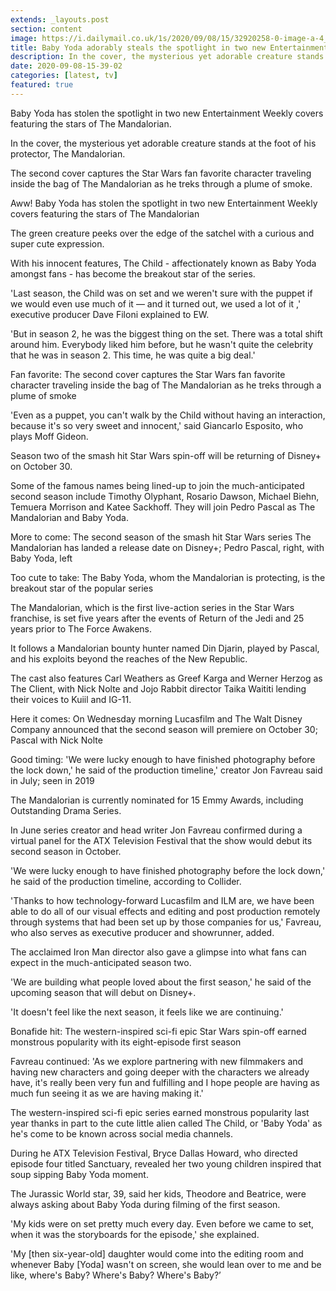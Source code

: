 ```yaml
---
extends: _layouts.post
section: content
image: https://i.dailymail.co.uk/1s/2020/09/08/15/32920258-0-image-a-4_1599573850725.jpg 
title: Baby Yoda adorably steals the spotlight in two new Entertainment Weekly covers 
description: In the cover, the mysterious yet adorable creature stands at the foot of his protector, The Mandalorian. The second cover captures the Star Wars fan favorite character traveling inside the bag. 
date: 2020-09-08-15-39-02 
categories: [latest, tv] 
featured: true 
--- 
```

Baby Yoda has stolen the spotlight in two new Entertainment Weekly covers featuring the stars of The Mandalorian.

In the cover, the mysterious yet adorable creature stands at the foot of his protector, The Mandalorian.

The second cover captures the Star Wars fan favorite character traveling inside the bag of The Mandalorian as he treks through a plume of smoke.

Aww! Baby Yoda has stolen the spotlight in two new Entertainment Weekly covers featuring the stars of The Mandalorian

The green creature peeks over the edge of the satchel with a curious and super cute expression. 

With his innocent features, The Child - affectionately known as Baby Yoda amongst fans - has become the breakout star of the series.

'Last season, the Child was on set and we weren't sure with the puppet if we would even use much of it — and it turned out, we used a lot of it ,' executive producer Dave Filoni explained to EW.

'But in season 2, he was the biggest thing on the set. There was a total shift around him. Everybody liked him before, but he wasn't quite the celebrity that he was in season 2. This time, he was quite a big deal.'

Fan favorite: The second cover captures the Star Wars fan favorite character traveling inside the bag of The Mandalorian as he treks through a plume of smoke

'Even as a puppet, you can't walk by the Child without having an interaction, because it's so very sweet and innocent,' said Giancarlo Esposito, who plays Moff Gideon.

Season two of the smash hit Star Wars spin-off will be returning of Disney+ on October 30.   

Some of the famous names being lined-up to join the much-anticipated second season include Timothy Olyphant, Rosario Dawson, Michael Biehn, Temuera Morrison and Katee Sackhoff. They will join Pedro Pascal as The Mandalorian and Baby Yoda.

More to come: The second season of the smash hit Star Wars series The Mandalorian has landed a release date on Disney+; Pedro Pascal, right, with Baby Yoda, left

Too cute to take: The Baby Yoda, whom the Mandalorian is protecting, is the breakout star of the popular series

The Mandalorian, which is the first live-action series in the Star Wars franchise, is set five years after the events of Return of the Jedi and 25 years prior to The Force Awakens.

It follows a Mandalorian bounty hunter named Din Djarin, played by Pascal, and his exploits beyond the reaches of the New Republic.

The cast also features Carl Weathers as Greef Karga and Werner Herzog as The Client, with Nick Nolte and Jojo Rabbit director Taika Waititi lending their voices to Kuiil and IG-11.

Here it comes: On Wednesday morning Lucasfilm and The Walt Disney Company announced that the second season will premiere on October 30; Pascal with Nick Nolte

Good timing: 'We were lucky enough to have finished photography before the lock down,' he said of the production timeline,' creator Jon Favreau said in July; seen in 2019

The Mandalorian is currently nominated for 15 Emmy Awards, including Outstanding Drama Series.   

In June series creator and head writer Jon Favreau confirmed during a virtual panel for the ATX Television Festival that the show would debut its second season in October.

'We were lucky enough to have finished photography before the lock down,' he said of the production timeline, according to Collider. 

'Thanks to how technology-forward Lucasfilm and ILM are, we have been able to do all of our visual effects and editing and post production remotely through systems that had been set up by those companies for us,' Favreau, who also serves as executive producer and showrunner, added.

The acclaimed Iron Man director also gave a glimpse into what fans can expect in the much-anticipated season two.

'We are building what people loved about the first season,' he said of the upcoming season that will debut on Disney+.

'It doesn't feel like the next season, it feels like we are continuing.'

Bonafide hit: The western-inspired sci-fi epic Star Wars spin-off earned monstrous popularity with its eight-episode first season

Favreau continued: 'As we explore partnering with new filmmakers and having new characters and going deeper with the characters we already have, it's really been very fun and fulfilling and I hope people are having as much fun seeing it as we are having making it.' 

The western-inspired sci-fi epic series earned monstrous popularity last year thanks in part to the cute little alien called The Child, or 'Baby Yoda' as he's come to be known across social media channels.

During he ATX Television Festival, Bryce Dallas Howard, who directed episode four titled Sanctuary, revealed her two young children inspired that soup sipping Baby Yoda moment.

The Jurassic World star, 39, said her kids, Theodore and Beatrice, were always asking about Baby Yoda during filming of the first season. 

'My kids were on set pretty much every day. Even before we came to set, when it was the storyboards for the episode,' she explained.

'My [then six-year-old] daughter would come into the editing room and whenever Baby [Yoda] wasn't on screen, she would lean over to me and be like, where's Baby? Where's Baby? Where's Baby?’  

